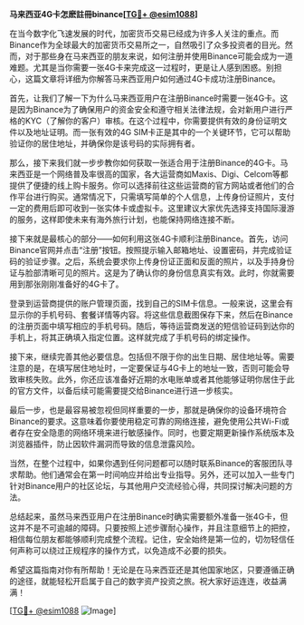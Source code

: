 **马来西亚4G卡怎麽註冊binance[[TG💪+ @esim1088](https://t.me/s/esim1088)]**

在当今数字化飞速发展的时代，加密货币交易已经成为许多人关注的重点。而Binance作为全球最大的加密货币交易所之一，自然吸引了众多投资者的目光。然而，对于那些身在马来西亚的朋友来说，如何注册并使用Binance可能会成为一道难题。尤其是当你需要一张4G卡来完成这一过程时，更是让人感到困惑。别担心，这篇文章将详细为你解答马来西亚用户如何通过4G卡成功注册Binance。

首先，让我们了解一下为什么马来西亚用户在注册Binance时需要一张4G卡。这是因为Binance为了确保用户的资金安全和遵守相关法律法规，会对新用户进行严格的KYC（了解你的客户）审核。在这个过程中，你需要提供有效的身份证明文件以及地址证明。而一张有效的4G SIM卡正是其中的一个关键环节，它可以帮助验证你的居住地址，并确保你是该号码的实际拥有者。

那么，接下来我们就一步步教你如何获取一张适合用于注册Binance的4G卡。马来西亚是一个网络普及率很高的国家，各大运营商如Maxis、Digi、Celcom等都提供了便捷的线上购卡服务。你可以选择前往这些运营商的官方网站或者他们的合作平台进行购买。通常情况下，只需填写简单的个人信息，上传身份证照片，支付一定的费用后即可收到一张实体卡或虚拟卡。这里建议大家优先选择支持国际漫游的服务，这样即使未来有海外旅行计划，也能保持网络连接不断。

接下来就是最核心的部分——如何利用这张4G卡顺利注册Binance。首先，访问Binance官网并点击“注册”按钮。按照提示输入邮箱地址、设置密码，并完成验证码的验证步骤。之后，系统会要求你上传身份证正面和反面的照片，以及手持身份证与脸部清晰可见的照片。这是为了确认你的身份信息真实有效。此时，你就需要用到那张刚刚准备好的4G卡了。

登录到运营商提供的账户管理页面，找到自己的SIM卡信息。一般来说，这里会有显示你的手机号码、套餐详情等内容。将这些信息截图保存下来，然后在Binance的注册页面中填写相应的手机号码。随后，等待运营商发送的短信验证码到达你的手机上，将其正确填入指定位置。这样就完成了手机号码的绑定操作。

接下来，继续完善其他必要信息。包括但不限于你的出生日期、居住地址等。需要注意的是，在填写居住地址时，一定要保证与4G卡上的地址一致，否则可能会导致审核失败。此外，你还应该准备好近期的水电账单或者其他能够证明你居住于此的官方文件，以备后续可能需要提交给Binance进行进一步核实。

最后一步，也是最容易被忽视但同样重要的一步，那就是确保你的设备环境符合Binance的要求。这意味着你要使用稳定可靠的网络连接，避免使用公共Wi-Fi或者存在安全隐患的网络环境来进行敏感操作。同时，也要定期更新操作系统版本及浏览器插件，防止因软件漏洞而导致的信息泄露风险。

当然，在整个过程中，如果你遇到任何问题都可以随时联系Binance的客服团队寻求帮助。他们通常会在第一时间响应并给出专业指导。另外，还可以加入一些专门针对Binance用户的社区论坛，与其他用户交流经验心得，共同探讨解决问题的方法。

总结起来，虽然马来西亚用户在注册Binance时确实需要额外准备一张4G卡，但这并不是不可逾越的障碍。只要按照上述步骤耐心操作，并且注意细节上的把控，相信每位朋友都能够顺利完成整个流程。记住，安全始终是第一位的，切勿轻信任何声称可以绕过正规程序的操作方式，以免造成不必要的损失。

希望这篇指南对你有所帮助！无论是在马来西亚还是其他国家地区，只要遵循正确的途径，就能轻松开启属于自己的数字资产投资之旅。祝大家好运连连，收益满满！

[[TG💪+ @esim1088](https://t.me/s/esim1088) ![Image](https://i.postimg.cc/4NQfJmqS/Snipaste-2025-05-13-00-14-12.png)]